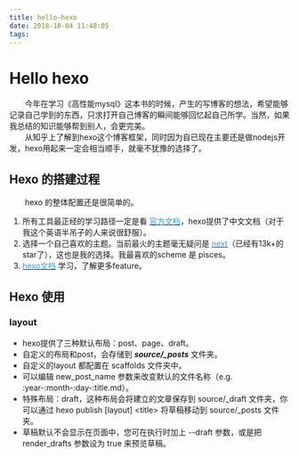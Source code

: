 ```yaml
---
title: hello-hexo
date: 2018-10-04 11:48:05
tags:
---
```


# Hello hexo #

&emsp;&emsp;今年在学习《高性能mysql》这本书的时候，产生的写博客的想法，希望能够记录自己学到的东西，只求打开自己博客的瞬间能够回忆起自己所学。当然，如果我总结的知识能够帮到别人，会更完美。<br/>
&emsp;&emsp;从知乎上了解到hexo这个博客框架，同时因为自已现在主要还是做nodejs开发，hexo用起来一定会相当顺手，就毫不犹豫的选择了。

## Hexo 的搭建过程 ##
&emsp;&emsp;hexo 的整体配置还是很简单的。

1. 所有工具最正经的学习路径一定是看 [<font color=#3399ea>官方文档</font>](https://hexo.io/zh-cn/docs/)，hexo提供了中文文档（对于我这个英语半吊子的人来说很舒服）。
2. 选择一个自己喜欢的主题。当前最火的主题毫无疑问是 [<font color=#3399ea>next</font>](https://github.com/iissnan/hexo-theme-next)（已经有13k+的star了），这也是我的选择。我最喜欢的scheme 是 pisces。
3. [<font color=#3399ea>hexo文档</font>](https://hexo.io/zh-cn/docs/writing) 学习，了解更多feature。

## Hexo 使用 ##

### layout ###

* hexo提供了三种默认布局：post、page、draft。
* 自定义的布局和post，会存储到 ***source/_posts*** 文件夹。
* 自定义的layout 都配置在 scaffolds 文件夹中。
* 可以编辑 new_post_name 参数来改变默认的文件名称（e.g. :year-:month-:day-:title.md）。
* 特殊布局：draft，这种布局会将建立的文章保存到 source/_draft 文件夹，你可以通过 hexo publish [layout] \<title\>  将草稿移动到 source/_posts 文件夹。
* 草稿默认不会显示在页面中，您可在执行时加上 --draft 参数，或是把 render_drafts 参数设为 true 来预览草稿。
